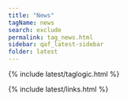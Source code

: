 ```yaml
---
title: "News"
tagName: news
search: exclude
permalink: tag_news.html
sidebar: qaf_latest-sidebar
folder: latest
---
```

{% include latest/taglogic.html %}

{% include latest/links.html %}
